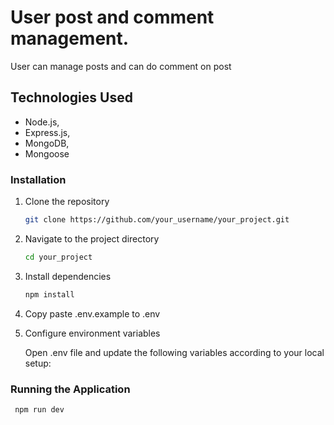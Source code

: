 # User post and comment management.

User can manage posts and can do comment on post

## Technologies Used

- Node.js,
- Express.js,
- MongoDB,
- Mongoose

### Installation

1. Clone the repository
   ```bash
   git clone https://github.com/your_username/your_project.git
   ```
2. Navigate to the project directory

   ```bash
   cd your_project
   ```

3. Install dependencies

   ```bash
   npm install
   ```

4. Copy paste .env.example to .env

5. Configure environment variables

   Open .env file and update the following variables according to your local setup:

### Running the Application

```bash
 npm run dev
```
